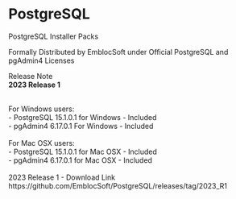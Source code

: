 # PostgreSQL
PostgreSQL Installer Packs 

Formally Distributed by EmblocSoft under Official PostgreSQL and pgAdmin4 Licenses

Release Note </br>
<b>2023 Release 1</b></br> 

</br>
For Windows users: </br>
-  PostgreSQL 15.1.0.1 for Windows  - Included </br>
-  pgAdmin4   6.17.0.1 For Windows  - Included </br>

</br>
For Mac OSX users: </br>
- PostgreSQL 15.1.0.1 for Mac OSX  - Included </br>
- pgAdmin4   6.17.0.1 for Mac OSX  - Included </br>

</br>
2023 Release 1 - Download Link</br>
https://github.com/EmblocSoft/PostgreSQL/releases/tag/2023_R1
